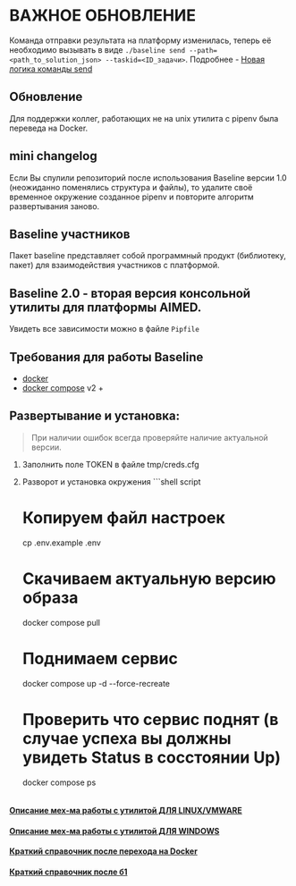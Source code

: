 # ВАЖНОЕ ОБНОВЛЕНИЕ
Команда отправки результата на платформу изменилась, теперь её необходимо вызывать в виде ```./baseline send --path=<path_to_solution_json> --taskid=<ID_задачи>```.
Подробнее - [Новая логика команды send](/docs/send-change.md)
## Обновление
Для поддержки коллег, работающих не на unix утилита с pipenv была переведа на Docker. 
## mini changelog
Если Вы спулили репозиторий после использования Baseline версии 1.0 (неожиданно поменялись структура и файлы), то удалите своё временное окружение созданное pipenv и повторите алгоритм развертывания заново.

## Baseline участников
Пакет baseline представляет собой программный продукт (библиотеку, пакет) для взаимодействия участников с платформой.
## Baseline 2.0 - вторая версия консольной утилиты для платформы AIMED.
Увидеть все зависимости можно в файле `Pipfile`

## Требования для работы Baseline

-   [docker](https://docs.docker.com/get-docker/)
-   [docker compose](https://docs.docker.com/compose/install/) v2 +

## Развертывание и установка:
> При наличии ошибок всегда проверяйте наличие актуальной версии.

1) Заполнить поле TOKEN в файле tmp/creds.cfg 
2) Разворот и установка окружения
        ```shell script
    # Копируем файл настроек
    cp .env.example .env

    # Скачиваем актуальную версию образа
    docker compose pull

    # Поднимаем сервис
    docker compose up -d --force-recreate

    # Проверить что сервис поднят (в случае успеха вы должны увидеть Status в сосстоянии Up)
    docker compose ps
    ```

#### [Описание мех-ма работы с утилитой ДЛЯ LINUX/VMWARE](/docs/commands-native.md)
#### [Описание мех-ма работы с утилитой ДЛЯ WINDOWS](/docs/commands-native.md)
#### [Краткий справочник после перехода на Docker](/docs/migrate-docker.md)
#### [Краткий справочник после б1](/docs/migrate.md)